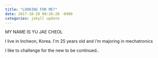 ```yaml
---
title: "LOOKING FOR ME?"
date: 2017-10-20 08:26:28 -0400
categories: jekyll update
---
```

MY NAME IS YU JAE CHEOL

I live in Incheon, Korea.
I'm 25 years old and i'm majoring in mechatronics

I like to challenge for the new 
to be continued..









[jekyll-docs]: https://jekyllrb.com/docs/home
[jekyll-gh]:   https://github.com/jekyll/jekyll
[jekyll-talk]: https://talk.jekyllrb.com/

